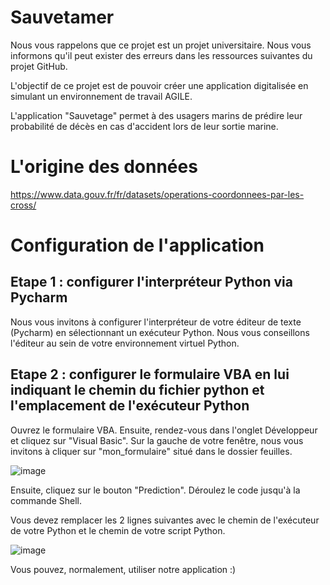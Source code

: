 # Sauvetamer
  Nous vous rappelons que ce projet est un projet universitaire. Nous vous informons qu'il peut exister des erreurs dans les ressources suivantes du projet GitHub.
  
  L'objectif de ce projet est de pouvoir créer une application digitalisée en simulant un environnement de travail AGILE.
  
  L'application "Sauvetage" permet à des usagers marins de prédire leur probabilité de décès en cas d'accident lors de leur sortie marine. 
  
# L'origine des données 

https://www.data.gouv.fr/fr/datasets/operations-coordonnees-par-les-cross/



# Configuration de l'application
## Etape 1 : configurer l'interpréteur Python via Pycharm 
  Nous vous invitons à configurer l'interpréteur de votre éditeur de texte (Pycharm) en sélectionnant un exécuteur Python. Nous vous conseillons l'éditeur au sein de votre environnement virtuel Python.
  
## Etape 2 : configurer le formulaire VBA en lui indiquant le chemin du fichier python et l'emplacement de l'exécuteur Python
  Ouvrez le formulaire VBA. Ensuite, rendez-vous dans l'onglet Développeur et cliquez sur "Visual Basic". Sur la gauche de votre fenêtre, nous vous invitons à cliquer sur "mon_formulaire" situé dans le dossier feuilles.
  
  ![image](https://user-images.githubusercontent.com/116751113/204825569-b6461964-6967-4f03-93dd-01812303b6ef.png)

  Ensuite, cliquez sur le bouton "Prediction".
  Déroulez le code jusqu'à la commande Shell.

Vous devez remplacer les 2 lignes suivantes avec le chemin de l'exécuteur de votre Python et le chemin de votre script Python.

![image](https://user-images.githubusercontent.com/116751113/204827401-fbfef1de-9467-4ca3-8e4a-ca8324224f9a.png)

Vous pouvez, normalement, utiliser notre application :)
